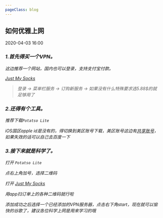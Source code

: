 ```yaml
---
pageClass: blog
---
```


## 如何优雅上网
<p class="date">2020-04-03 16:00
  <span id="/blog/other/Overthewall.html" class="leancloud_visitors">
      <i class="shni shn-eye-fill" />
      <i class="leancloud-visitors-count"></i>
  </span>
</p>

### 1.首先得买一个VPN。

这边推荐一个网站，国内也可以登录，支持支付宝付款。

<a href="https://justmysocks2.net/">Just My Socks</a>

<blockquote>
<p>登录 -> 菜单栏服务 -> 订购新服务 -> 如果没有什么特殊要求选5.88$的就足够用了</p>
</blockquote>

### 2.还得有个工具。

推荐下载<code class="default">Potatso Lite</code>

iOS国区apple id是没有的，得切换到美区账号下载，美区账号这边有<a href="https://github.com/v2net/Apple">共享账号</a>，如果失效的话可以自己去百度一下

### 3.接下来就是科学了。

打开 <code class="default">Potatso Lite</code>

点右上角加号，选择二维码

打开 <a href="https://justmysocks2.net/">Just My Socks</a>

用app扫订单上的各种二维码就行啦

添加成功之后选择一个已经添加的VPN服务器，点击右下角start，现在就可以愉快的谷歌了，建议各位科学上网是用来学习的哦

<base-valine />